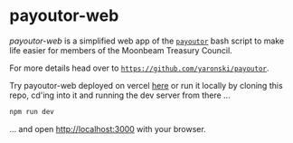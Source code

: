 # payoutor-web

_payoutor-web_ is a simplified web app of the [`payoutor`](https://github.com/yaronski/payoutor) bash script to make life easier for members of the Moonbeam Treasury Council.

For more details head over to [`https://github.com/yaronski/payoutor`](https://github.com/yaronski/payoutor).

Try payoutor-web deployed on vercel [here](https://payoutor-web.vercel.app/) or run it locally by cloning this repo, cd'ing into it and running the dev server from there ...

```bash
npm run dev
```

... and open [http://localhost:3000](http://localhost:3000) with your browser.
